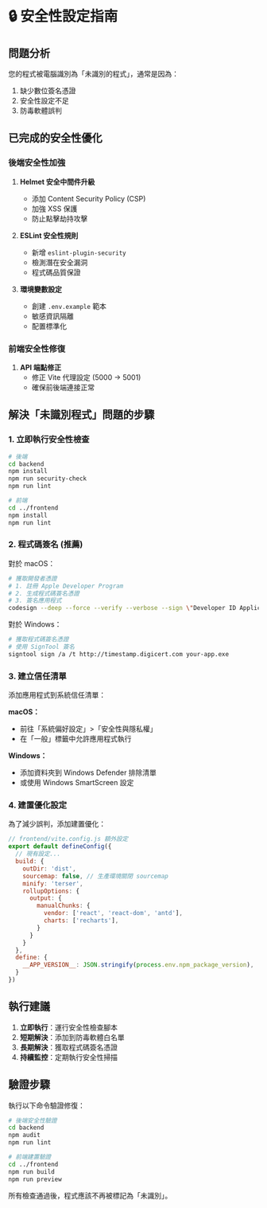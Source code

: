 # 🔒 安全性設定指南

## 問題分析
您的程式被電腦識別為「未識別的程式」，通常是因為：
1. 缺少數位簽名憑證
2. 安全性設定不足
3. 防毒軟體誤判

## 已完成的安全性優化

### 後端安全性加強
1. **Helmet 安全中間件升級**
   - 添加 Content Security Policy (CSP)
   - 加強 XSS 保護
   - 防止點擊劫持攻擊

2. **ESLint 安全性規則**
   - 新增 `eslint-plugin-security`
   - 檢測潛在安全漏洞
   - 程式碼品質保證

3. **環境變數設定**
   - 創建 `.env.example` 範本
   - 敏感資訊隔離
   - 配置標準化

### 前端安全性修復
1. **API 端點修正**
   - 修正 Vite 代理設定 (5000 → 5001)
   - 確保前後端連接正常

## 解決「未識別程式」問題的步驟

### 1. 立即執行安全性檢查
```bash
# 後端
cd backend
npm install
npm run security-check
npm run lint

# 前端  
cd ../frontend
npm install
npm run lint
```

### 2. 程式碼簽名 (推薦)
對於 macOS：
```bash
# 獲取開發者憑證
# 1. 註冊 Apple Developer Program
# 2. 生成程式碼簽名憑證
# 3. 簽名應用程式
codesign --deep --force --verify --verbose --sign \"Developer ID Application: Your Name\" your-app.app
```

對於 Windows：
```bash
# 獲取程式碼簽名憑證
# 使用 SignTool 簽名
signtool sign /a /t http://timestamp.digicert.com your-app.exe
```

### 3. 建立信任清單
添加應用程式到系統信任清單：

**macOS：**
- 前往「系統偏好設定」>「安全性與隱私權」
- 在「一般」標籤中允許應用程式執行

**Windows：**
- 添加資料夾到 Windows Defender 排除清單
- 或使用 Windows SmartScreen 設定

### 4. 建置優化設定

為了減少誤判，添加建置優化：

```javascript
// frontend/vite.config.js 額外設定
export default defineConfig({
  // 現有設定...
  build: {
    outDir: 'dist',
    sourcemap: false, // 生產環境關閉 sourcemap
    minify: 'terser',
    rollupOptions: {
      output: {
        manualChunks: {
          vendor: ['react', 'react-dom', 'antd'],
          charts: ['recharts'],
        }
      }
    }
  },
  define: {
    __APP_VERSION__: JSON.stringify(process.env.npm_package_version),
  }
})
```

## 執行建議

1. **立即執行**：運行安全性檢查腳本
2. **短期解決**：添加到防毒軟體白名單
3. **長期解決**：獲取程式碼簽名憑證
4. **持續監控**：定期執行安全性掃描

## 驗證步驟

執行以下命令驗證修復：
```bash
# 後端安全性驗證
cd backend
npm audit
npm run lint

# 前端建置驗證  
cd ../frontend
npm run build
npm run preview
```

所有檢查通過後，程式應該不再被標記為「未識別」。
